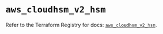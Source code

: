 # `aws_cloudhsm_v2_hsm`

Refer to the Terraform Registry for docs: [`aws_cloudhsm_v2_hsm`](https://registry.terraform.io/providers/hashicorp/aws/6.0.0/docs/resources/cloudhsm_v2_hsm).
